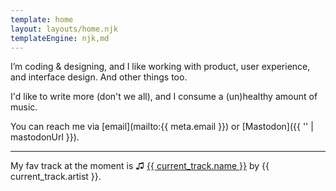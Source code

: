 ```yaml
---
template: home
layout: layouts/home.njk
templateEngine: njk,md
---
```


I’m coding & designing, and I like working with product, user experience, and
interface design. And other things too.

I'd like to write more (don't we all), and I consume a (un)healthy amount of music.

You can reach me via [email](mailto:{{ meta.email }}) or [Mastodon]({{ '' | mastodonUrl }}).

***

My fav track <time title="Updated at {{ current_track.updatedAt | date('yyyy-MM-dd')}}" datetime="{{ current_track.updatedAt }}">at the moment</time> is ♫ <u class="b">{{ current_track.name }}</u> by {{ current_track.artist }}.
